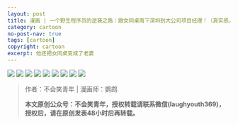 ```yaml
---
layout: post
title: 漫画 | 一个野生程序员的逆袭之路：跟女同桌南下深圳到大公司项目经理！（真实感人故事）
category: cartoon
no-post-nav: true
tags: [cartoon]
copyright: cartoon
excerpt: 他还把女同桌变成了老婆
---
```


![](http://favorites.ren/assets/images/2020/cartoon/nixi/nixi01.jpg)
![](http://favorites.ren/assets/images/2020/cartoon/nixi/nixi02.jpg)
![](http://favorites.ren/assets/images/2020/cartoon/nixi/nixi03.jpg)
![](http://favorites.ren/assets/images/2020/cartoon/nixi/nixi04.jpg)
![](http://favorites.ren/assets/images/2020/cartoon/nixi/nixi05.jpg)
![](http://favorites.ren/assets/images/2020/cartoon/nixi/nixi06.jpg)
![](http://favorites.ren/assets/images/2020/cartoon/nixi/nixi07.jpg)
![](http://favorites.ren/assets/images/2020/cartoon/nixi/nixi08.jpg)
![](http://favorites.ren/assets/images/2020/cartoon/nixi/nixi09.jpg)

>作者：不会笑青年 | 漫画师：鹦鹉
>
>**本文原创公众号：不会笑青年，授权转载请联系微信(laughyouth369)，授权后，请在原创发表48小时后再转载。**


